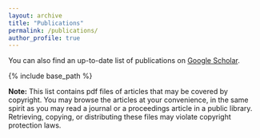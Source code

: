 ```yaml
---
layout: archive
title: "Publications"
permalink: /publications/
author_profile: true
---
```


You can also find an up-to-date list of publications on <a href="https://scholar.google.com/citations?user=dESHYYcAAAAJ&hl=en&oi=ao"> Google Scholar</a>.

{% include base_path %}

<b>Note:</b> This list contains pdf files of articles that may be covered by copyright. You may browse the articles at your convenience, in the same spirit as you may read a journal or a proceedings article in a public library. Retrieving, copying, or distributing these files may violate copyright protection laws.

<script src="https://bibbase.org/show?bib=https://mzuzak.github.io/publications/pubs.bib&jsonp=1"></script>